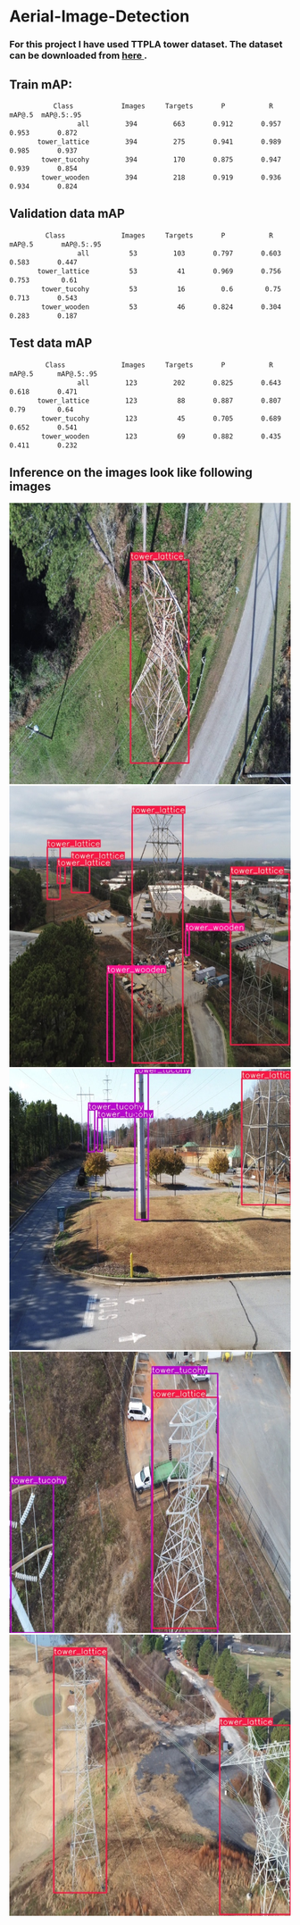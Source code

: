 # Aerial-Image-Detection
### For this project I have used TTPLA tower dataset. The dataset can be downloaded from <a href = "https://github.com/R3ab/ttpla_dataset"> here </a>.

## Train mAP:
```
           Class            Images     Targets       P           R        mAP@.5  mAP@.5:.95
                 all         394         663       0.912       0.957       0.953       0.872
       tower_lattice         394         275       0.941       0.989       0.985       0.937
        tower_tucohy         394         170       0.875       0.947       0.939       0.854
        tower_wooden         394         218       0.919       0.936       0.934       0.824
```

## Validation data mAP
```
         Class              Images     Targets       P           R      mAP@.5       mAP@.5:.95
                 all          53         103       0.797       0.603       0.583       0.447
       tower_lattice          53          41       0.969       0.756       0.753        0.61
        tower_tucohy          53          16         0.6        0.75       0.713       0.543
        tower_wooden          53          46       0.824       0.304       0.283       0.187
```

## Test data mAP
```
         Class              Images     Targets       P           R         mAP@.5      mAP@.5:.95
                 all         123         202       0.825       0.643       0.618       0.471
       tower_lattice         123          88       0.887       0.807        0.79        0.64
        tower_tucohy         123          45       0.705       0.689       0.652       0.541
        tower_wooden         123          69       0.882       0.435       0.411       0.232
```

## Inference on the images look like following images
<img src = "https://raw.githubusercontent.com/yushendye/Aerial-Image-Detection/main/105_4350.jpg"> <br>
<img src = "https://raw.githubusercontent.com/yushendye/Aerial-Image-Detection/main/19_00137.jpg"> <br>
<img src = "https://raw.githubusercontent.com/yushendye/Aerial-Image-Detection/main/25_00029.jpg"> <br>
<img src = "https://raw.githubusercontent.com/yushendye/Aerial-Image-Detection/main/34_1005.jpg "> <br>
<img src = "https://raw.githubusercontent.com/yushendye/Aerial-Image-Detection/main/67_02716.jpg "> <br>
